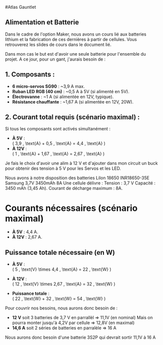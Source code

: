 #Atlas Gauntlet



## Alimentation et Batterie

Dans le cadre de l'option Maker, nous avons un cours lié aux batteries lithium et la fabrication de ces dernières à partir de cellules. 
Vous retrouverez les slides de cours dans le document lié.

Dans mon cas le but est d'avoir une seule batterie pour l'ensemble du projet. 
A ce jour, pour un gant, j'aurais besoin de :

## 1. Composants :
- **6 micro-servos SG90** : ~3,9 A max.
- **Ruban LED RGB (40 cm)** : ~0,5 A à 5V (si alimenté en 5V).
- **Électrovanne** : ~1 A (si alimentée en 12V, typique).
- **Résistance chauffante** : ~1,67 A (si alimentée en 12V, 20W).

## 2. Courant total requis (scénario maximal) :
Si tous les composants sont activés simultanément :
- **À 5V** :  
  \( 3,9 \, \text{A} + 0,5 \, \text{A} = 4,4 \, \text{A} \)
- **À 12V** :  
  \( 1 \, \text{A} + 1,67 \, \text{A} = 2,67 \, \text{A} \)

Je fais le choix d'avoir une alim à 12 V et d'ajouter dans mon circuit un buck pour obtenir des tension à 5 V pour les Servos et les LED.

Nous avons à notre disposition des batteries LiIon 18650 INR18650-35E Samsung 3,7V 3450mAh 8A
Une cellule délivre : 
Tension : 3,7 V
Capacité : 3450 mAh (3,45 Ah).
Courant de décharge maximum : 8A.

# Courants nécessaires (scénario maximal)

- **À 5V** : 4,4 A.  
- **À 12V** : 2,67 A.

## Puissance totale nécessaire (en W)

- **À 5V** :  
  \( 5 \, \text{V} \times 4,4 \, \text{A} = 22 \, \text{W} \)

- **À 12V** :  
  \( 12 \, \text{V} \times 2,67 \, \text{A} = 32 \, \text{W} \)

- **Puissance totale** :  
  \( 22 \, \text{W} + 32 \, \text{W} = 54 \, \text{W} \)


Pour couvrir nos besoins, nous aurons donc besoin de :
- **12 V** soit 3 batteries de 3,7 V en parrallèl => 11,1V (en nominal)
    Mais on pourra monter jusqu'à 4,2V par cellule => 12,8V (en maximal)
- **14,6 A** soit 2 séries de batteries en parralèle => 16 A

Nous aurons donc besoin d'une batterie 3S2P qui devrait sortir 11,1V à 16 A



